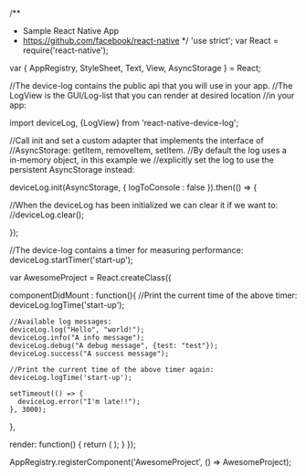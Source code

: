 /**
 * Sample React Native App
 * https://github.com/facebook/react-native
 */
'use strict';
var React = require('react-native');

var {
  AppRegistry,
  StyleSheet,
  Text,
  View,
  AsyncStorage
} = React;

//The device-log contains the public api that you will use in your app.
//The LogView is the GUI/Log-list that you can render at desired location //in your app:

import deviceLog, {LogView} from 'react-native-device-log';

//Call init and set a custom adapter that implements the interface of
//AsyncStorage: getItem, removeItem, setItem.
//By default the log uses a in-memory object, in this example we
//explicitly set the log to use the persistent AsyncStorage instead:

deviceLog.init(AsyncStorage, { logToConsole : false }).then(() => {

  //When the deviceLog has been initialized we can clear it if we want to:
  //deviceLog.clear();

});

//The device-log contains a timer for measuring performance:
deviceLog.startTimer('start-up');

var AwesomeProject = React.createClass({

  componentDidMount : function(){
    //Print the current time of the above timer:
    deviceLog.logTime('start-up');

    //Available log messages:
    deviceLog.log("Hello", "world!");
    deviceLog.info("A info message");
    deviceLog.debug("A debug message", {test: "test"});
    deviceLog.success("A success message");

    //Print the current time of the above timer again:
    deviceLog.logTime('start-up');

    setTimeout(() => {
      deviceLog.error("I'm late!!");
    }, 3000);
  },

  render: function() {
    return (
      <LogView></LogView>
    );
  }
});

AppRegistry.registerComponent('AwesomeProject', () => AwesomeProject);

